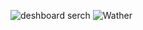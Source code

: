 
![deshboard serch](https://github.com/ankki457/Weather-Dashboard-React/assets/130775560/feb72a05-9e2d-4154-bb1d-7279b5e00191)
![Wather](https://github.com/ankki457/Weather-Dashboard-React/assets/130775560/527e42d5-dcdb-4387-a680-d5094a1c15e6)
